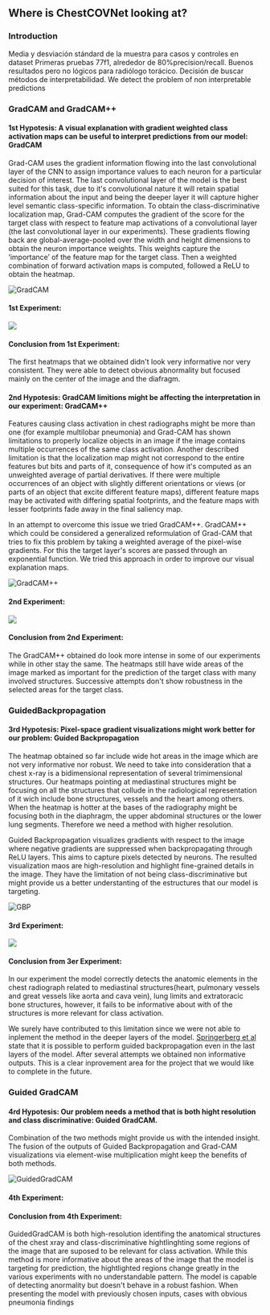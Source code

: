 ## Where is ChestCOVNet looking at?

### Introduction
Media y desviación stándard de la muestra para casos y controles en dataset
Primeras pruebas 77f1, alrededor de 80%precision/recall. 
Buenos resultados pero no lógicos para radiólogo torácico. 
Decisión de buscar métodos de interpretabilidad.
We detect the problem of non interpretable predictions

### GradCAM and GradCAM++
#### 1st Hypotesis: A visual explanation with gradient weighted class activation maps can be useful to interpret predictions from our model: GradCAM 

Grad-CAM uses the gradient information flowing into the last convolutional layer of the CNN to assign importance values to each neuron for a particular decision of interest. The last convolutional layer of the model is the best suited for this task, due to it's convolutional nature it will retain spatial information about the input and being the deeper layer it will capture higher level semantic class-specific information. 
To obtain the class-discriminative localization map, Grad-CAM computes the gradient of the score for the target class with respect to feature map activations of a convolutional layer (the last convolutional layer in our experiments). These gradients flowing back are global-average-pooled over the width and height dimensions to obtain the neuron importance weights. This weights capture the ‘importance’ of the feature map for the target class. Then a weighted combination of forward activation maps is computed, followed a ReLU to obtain the heatmap.

![GradCAM](/Interpretability/Images/gradcam.png)

#### 1st Experiment:

![](https://github.com/FastCovNetProject/FastCovNetProject/blob/main/Interpretability/Images/egradCAM.png)

#### Conclusion from 1st Experiment:
The first heatmaps that we obtained didn't look very informative nor very consistent. They were able to detect obvious abnormality but focused mainly on the center of the image and the diafragm.

#### 2nd Hypotesis: GradCAM limitions might be affecting the interpretation in our experiment: GradCAM++
Features causing class activation in chest radiographs might be more than one (for example multilobar pneumonia) and Grad-CAM has shown limitations to properly localize objects in an image if the image contains multiple occurrences of the same class activation. Another described limitation is that the localization map might not correspond to the entire features but bits and parts of it, consequence of how it's computed as an unweighted average of partial derivatives. If there were multiple occurrences of an object with slightly different orientations or views (or parts of an object that excite different feature maps), different feature maps may be activated with differing spatial footprints, and the feature maps with lesser footprints fade away in the final saliency map.

In an attempt to overcome this issue we tried GradCAM++. GradCAM++ which could be considered a generalized reformulation of Grad-CAM that tries to fix this problem by taking a weighted average of the pixel-wise gradients. For this the target layer's scores are passed through an exponential function. We tried this approach in order to improve our visual explanation maps.

![GradCAM++](https://github.com/FastCovNetProject/FastCovNetProject/blob/main/Interpretability/Images/gradcam%2B%2B.JPG)

#### 2nd Experiment: 

![](https://github.com/FastCovNetProject/FastCovNetProject/blob/main/Interpretability/Images/eGradCAM%20y%20%2B%2B.PNG)

#### Conclusion from 2nd Experiment:
The GradCAM++ obtained do look more intense in some of our experiments while in other stay the same. The heatmaps still have wide areas of the image marked as important for the prediction of the target class with many involved structures. Successive attempts don't show robustness in the selected areas for the target class. 

### GuidedBackpropagation
#### 3rd Hypotesis: Pixel-space gradient visualizations might work better for our problem: Guided Backpropagation 
The heatmap obtained so far include wide hot areas in the image which are not very informative nor robust. We need to take into consideration that a chest x-ray is a bidimensional representation of several trimimensional structures. Our heatmaps pointing at mediastinal structures might be focusing on all the structures that collude in the radiological representation of it wich include bone structures, vessels and the heart among others. When the heatmap is hotter at the bases of the radiography might be focusing both in the diaphragm, the upper abdominal structures or the lower lung segments. Therefore we need a method with higher resolution. 

Guided Backpropagation visualizes gradients with respect to the image where negative gradients are suppressed when backpropagating through ReLU layers. This aims
to capture pixels detected by neurons. The resulted visualization maos are high-resolution and highlight fine-grained details in the image. They have the limitation of not being class-discriminative but might provide us a better understanting of the estructures that our model is targeting. 

![GBP](https://github.com/FastCovNetProject/FastCovNetProject/blob/main/Interpretability/Images/gbp.JPG)

#### 3rd Experiment:

![](https://github.com/FastCovNetProject/FastCovNetProject/blob/main/Interpretability/Images/eGBp.PNG)

#### Conclusion from 3er Experiment:
In our experiment the model correctly detects the anatomic elements in the chest radiograph related to mediastinal structures(heart, pulmonary vessels and great vessels like aorta and cava vein), lung limits and extratoracic bone structures, however, it fails to be informative about with of the structures is more relevant for class activation. 

We surely have contributed to this limitation since we were not able to inplement the method in the deeper layers of the model. [Springerberg et al](https://arxiv.org/pdf/1412.6806.pdf) state that it is possible to perform guided backpropagation even in the last layers of the model. After several attempts we obtained non informative outputs.  This is a clear inprovement area for the project that we would like to complete in the future. 

### Guided GradCAM
#### 4rd Hypotesis: Our problem needs a method that is both hight resolution and class discriminative: Guided GradCAM. 
Combination of the two methods might provide us with the intended insight. The fusion of the outputs of Guided Backpropagation and Grad-CAM visualizations via
element-wise multiplication might keep the benefits of both methods. 

![GuidedGradCAM](https://github.com/FastCovNetProject/FastCovNetProject/blob/main/Interpretability/Images/gradcam%20y%20guidedbp.png)

#### 4th Experiment:

#### Conclusion from 4th Experiment:
GuidedGradCAM is both high-resolution identifing the anatomical structures of the chest xray and class-discriminative hightlinghting some regions of the image that are suposed to be relevant for class activation. While this method is more informative about the areas of the image that the model is targeting for prediction, the hightlighted regions change greatly in the various experiments with no understandable pattern. The model is capable of detecting anormality but doesn't behave in a robust fashion. 
When presenting the model with previously chosen inputs, cases with obvious pneumonia findings
